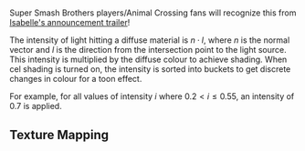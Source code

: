 #

Super Smash Brothers players/Animal Crossing fans will recognize this from [Isabelle's announcement trailer](https://youtu.be/BPDc3yVjfNw?t=73)!

The intensity of light hitting a diffuse material is $n \cdot l$, where $n$ is the normal vector and $l$ is the direction from the intersection point to the light source. This intensity is multiplied by the diffuse colour to achieve shading. When cel shading is turned on, the intensity is sorted into buckets to get discrete changes in colour for a toon effect.

For example, for all values of intensity $i$ where $0.2 < i \leq 0.55$, an intensity of 0.7 is applied.

## Texture Mapping
